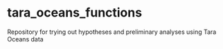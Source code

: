 # tara_oceans_functions
Repository for trying out hypotheses and preliminary analyses using Tara Oceans data
